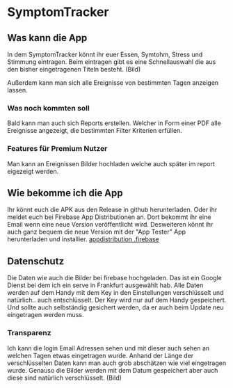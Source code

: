 # SymptomTracker

## Was kann die App
In dem SymptomTracker könnt ihr euer Essen, Symtohm, Stress und Stimmung eintragen. 
Beim eintragen gibt es eine Schnellauswahl die aus den bisher eingetragenen Titeln besteht. 
(Bild)

Außerdem kann man sich alle Ereignisse von bestimmten Tagen anzeigen lassen. 

### Was noch kommten soll 
Bald kann man auch sich Reports erstellen. Welcher in Form einer PDF alle Ereignisse angezeigt, die bestimmten Filter Kriterien erfüllen. 

### Features für Premium Nutzer
Man kann an Ereignissen Bilder hochladen welche auch später im report eigezeigt werden. 

## Wie bekomme ich die App
Ihr könnt euch die APK aus den Release in github herunterladen. 
Oder ihr meldet euch bei Firebase App Distributionen an. Dort bekommt ihr eine Email wenn eine neue Version veröffentlicht wird. Desweiteren könnt ihr auch ganz bequem die neue Version mit der "App Tester" App herunterladen und installier. 
[appdistribution .firebase](https://appdistribution.firebase.dev/i/f8d2ec0b8a6204a1 )

## Datenschutz 
Die Daten wie auch die Bilder bei firebase hochgeladen. Das ist ein Google Dienst bei dem ich ein serve in Frankfurt ausgewählt hab. Alle Daten werden auf dem Handy mit dem Key in den Einstellungen verschlüsselt und natürlich.. auch entschlüsselt. 
Der Key wird nur auf dem Handy gespeichert. Und sollte auch selbständig gesichert werden, da er auch beim Update neu eingetragen werden muss. 

### Transparenz
Ich kann die login Email Adressen sehen und mit dieser auch sehen an welchen Tagen etwas eingetragen wurde. Anhand der Länge der verschlüsselten Daten kann man auch grob abschätzen wie viel eingetragen wurde. Genauso die Bilder werden mit dem Datum gespeichert aber auch diese sind natürlich verschlüsselt.
(Bild) 



